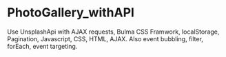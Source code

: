 # PhotoGallery_withAPI
Use UnsplashApi with AJAX requests, Bulma CSS Framwork, localStorage, Pagination, Javascript, CSS, HTML, AJAX.
Also event bubbling, filter, forEach, event targeting.

